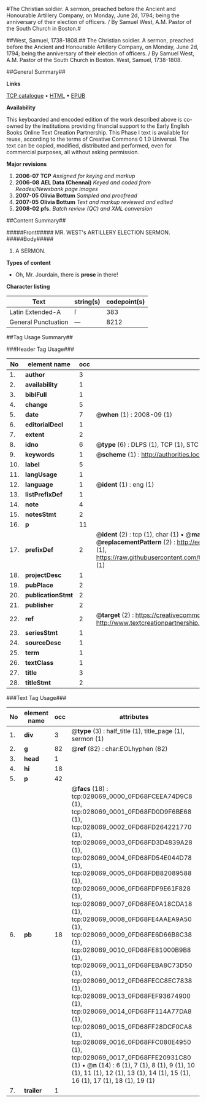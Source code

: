 #The Christian soldier. A sermon, preached before the Ancient and Honourable Artillery Company, on Monday, June 2d, 1794; being the anniversary of their election of officers. / By Samuel West, A.M. Pastor of the South Church in Boston.#

##West, Samuel, 1738-1808.##
The Christian soldier. A sermon, preached before the Ancient and Honourable Artillery Company, on Monday, June 2d, 1794; being the anniversary of their election of officers. / By Samuel West, A.M. Pastor of the South Church in Boston.
West, Samuel, 1738-1808.

##General Summary##

**Links**

[TCP catalogue](http://www.ota.ox.ac.uk/tcp/)  • 
[HTML](http://tei.it.ox.ac.uk/tcp/Texts-HTML/free/N21/N21373.html)  • 
[EPUB](http://tei.it.ox.ac.uk/tcp/Texts-EPUB/free/N21/N21373.epub)

**Availability**

This keyboarded and encoded edition of the
	       work described above is co-owned by the institutions
	       providing financial support to the Early English Books
	       Online Text Creation Partnership. This Phase I text is
	       available for reuse, according to the terms of Creative
	       Commons 0 1.0 Universal. The text can be copied,
	       modified, distributed and performed, even for
	       commercial purposes, all without asking permission.

**Major revisions**

1. __2006-07__ __TCP__ *Assigned for keying and markup*
1. __2006-08__ __AEL Data (Chennai)__ *Keyed and coded from Readex/Newsbank page images*
1. __2007-05__ __Olivia Bottum__ *Sampled and proofread*
1. __2007-05__ __Olivia Bottum__ *Text and markup reviewed and edited*
1. __2008-02__ __pfs.__ *Batch review (QC) and XML conversion*

##Content Summary##

#####Front#####
MR. WEST's ARTILLERY ELECTION SERMON.
#####Body#####

1. A SERMON.

**Types of content**

  * Oh, Mr. Jourdain, there is **prose** in there!

**Character listing**


|Text|string(s)|codepoint(s)|
|---|---|---|
|Latin Extended-A|ſ|383|
|General Punctuation|—|8212|

##Tag Usage Summary##

###Header Tag Usage###

|No|element name|occ|attributes|
|---|---|---|---|
|1.|__author__|3||
|2.|__availability__|1||
|3.|__biblFull__|1||
|4.|__change__|5||
|5.|__date__|7| @__when__ (1) : 2008-09 (1)|
|6.|__editorialDecl__|1||
|7.|__extent__|2||
|8.|__idno__|6| @__type__ (6) : DLPS (1), TCP (1), STC (1), NOTIS (1), IMAGE-SET (1), EVANS-CITATION (1)|
|9.|__keywords__|1| @__scheme__ (1) : http://authorities.loc.gov/ (1)|
|10.|__label__|5||
|11.|__langUsage__|1||
|12.|__language__|1| @__ident__ (1) : eng (1)|
|13.|__listPrefixDef__|1||
|14.|__note__|4||
|15.|__notesStmt__|2||
|16.|__p__|11||
|17.|__prefixDef__|2| @__ident__ (2) : tcp (1), char (1)  •  @__matchPattern__ (2) : ([0-9\-]+):([0-9IVX]+) (1), (.+) (1)  •  @__replacementPattern__ (2) : http://eebo.chadwyck.com/downloadtiff?vid=$1&page=$2 (1), https://raw.githubusercontent.com/textcreationpartnership/Texts/master/tcpchars.xml#$1 (1)|
|18.|__projectDesc__|1||
|19.|__pubPlace__|2||
|20.|__publicationStmt__|2||
|21.|__publisher__|2||
|22.|__ref__|2| @__target__ (2) : https://creativecommons.org/publicdomain/zero/1.0/ (1), http://www.textcreationpartnership.org/docs/. (1)|
|23.|__seriesStmt__|1||
|24.|__sourceDesc__|1||
|25.|__term__|1||
|26.|__textClass__|1||
|27.|__title__|3||
|28.|__titleStmt__|2||


###Text Tag Usage###

|No|element name|occ|attributes|
|---|---|---|---|
|1.|__div__|3| @__type__ (3) : half_title (1), title_page (1), sermon (1)|
|2.|__g__|82| @__ref__ (82) : char:EOLhyphen (82)|
|3.|__head__|1||
|4.|__hi__|18||
|5.|__p__|42||
|6.|__pb__|18| @__facs__ (18) : tcp:028069_0000_0FD68FCEEA74D9C8 (1), tcp:028069_0001_0FD68FD0D9F6BE68 (1), tcp:028069_0002_0FD68FD264221770 (1), tcp:028069_0003_0FD68FD3D4839A28 (1), tcp:028069_0004_0FD68FD54E044D78 (1), tcp:028069_0005_0FD68FDB82089588 (1), tcp:028069_0006_0FD68FDF9E61F828 (1), tcp:028069_0007_0FD68FE0A18CDA18 (1), tcp:028069_0008_0FD68FE4AAEA9A50 (1), tcp:028069_0009_0FD68FE6D66B8C38 (1), tcp:028069_0010_0FD68FE81000B9B8 (1), tcp:028069_0011_0FD68FEBA8C73D50 (1), tcp:028069_0012_0FD68FECC8EC7838 (1), tcp:028069_0013_0FD68FEF93674900 (1), tcp:028069_0014_0FD68FF114A77DA8 (1), tcp:028069_0015_0FD68FF28DCF0CA8 (1), tcp:028069_0016_0FD68FFC080E4950 (1), tcp:028069_0017_0FD68FFE20931C80 (1)  •  @__n__ (14) : 6 (1), 7 (1), 8 (1), 9 (1), 10 (1), 11 (1), 12 (1), 13 (1), 14 (1), 15 (1), 16 (1), 17 (1), 18 (1), 19 (1)|
|7.|__trailer__|1||
